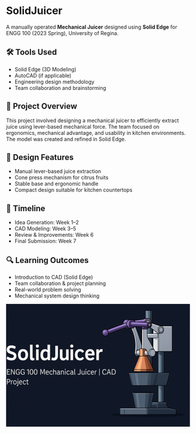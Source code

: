# SolidJuicer

A manually operated **Mechanical Juicer** designed using **Solid Edge** for ENGG 100 (2023 Spring), University of Regina.

## 🛠️ Tools Used
- Solid Edge (3D Modeling)
- AutoCAD (if applicable)
- Engineering design methodology
- Team collaboration and brainstorming

## 📂 Project Overview
This project involved designing a mechanical juicer to efficiently extract juice using lever-based mechanical force. The team focused on ergonomics, mechanical advantage, and usability in kitchen environments. The model was created and refined in Solid Edge.

## 🧱 Design Features
- Manual lever-based juice extraction  
- Cone press mechanism for citrus fruits  
- Stable base and ergonomic handle  
- Compact design suitable for kitchen countertops

## 📅 Timeline
- Idea Generation: Week 1–2  
- CAD Modeling: Week 3–5  
- Review & Improvements: Week 6  
- Final Submission: Week 7  

## 🔍 Learning Outcomes
- Introduction to CAD (Solid Edge)  
- Team collaboration & project planning  
- Real-world problem solving  
- Mechanical system design thinking

<p align="center">
  <img src="banner.png" alt="Banner" />
</p>


